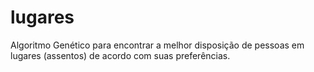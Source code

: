 # lugares
Algoritmo Genético para encontrar a melhor disposição de pessoas em lugares (assentos) de acordo com suas preferências.
